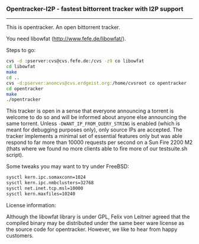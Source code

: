 ### Opentracker-I2P - fastest bittorrent tracker with I2P support

----

This is opentracker. An open bittorrent tracker.

You need libowfat (http://www.fefe.de/libowfat/).

Steps to go:

```bash
cvs -d :pserver:cvs@cvs.fefe.de:/cvs -z9 co libowfat
cd libowfat
make
cd ..
cvs -d:pserver:anoncvs@cvs.erdgeist.org:/home/cvsroot co opentracker
cd opentracker
make
./opentracker
```

This tracker is open in a sense that everyone announcing a torrent is welcome to do so and will be informed about anyone else announcing the same torrent. Unless
`-DWANT_IP_FROM_QUERY_STRING` is enabled (which is meant for debugging purposes only), only source IPs are accepted. The tracker implements a minimal set of
essential features only but was able respond to far more than 10000 requests per second on a Sun Fire 2200 M2 (thats where we found no more clients able to fire
more of our testsuite.sh script).

Some tweaks you may want to try under FreeBSD:

```bash
sysctl kern.ipc.somaxconn=1024
sysctl kern.ipc.nmbclusters=32768
sysctl net.inet.tcp.msl=10000
sysctl kern.maxfiles=10240
```

License information:

Although the libowfat library is under GPL, Felix von Leitner agreed that the compiled binary may be distributed under the same beer ware license as the source code for opentracker. However, we like to hear from happy customers.
